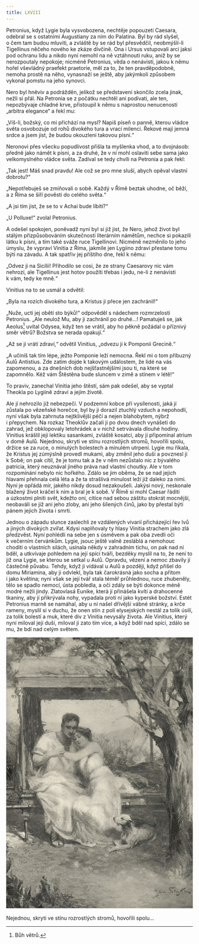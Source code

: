 ```yaml
---
title: LXVIII
---
```


Petronius, když Lygie byla vysvobozena, nechtěje popouzeti Caesara, odebral se s ostatními Augustiany za ním do Palatina. Byl by rád slyšel, o čem tam budou mluviti, a zvláště by se rád byl přesvědčil, neobmýšlí-li Tigellinus něčeho nového ke zkáze dívčině. Ona i Ursus vstupovali arci jaksi pod ochranu lidu a nikdo nyní nemohl na ně vztáhnouti ruku, aniž by se nerozpoutaly nepokoje; nicméně Petronius, věda o nenávisti, jakou k němu hořel vševládný praefekt praetorie, měl za to, že ten pravděpodobně, nemoha prostě na něho, vynasnaží se ještě, aby jakýmkoli způsobem vykonal pomstu na jeho synovci.

Nero byl hněviv a podrážděn, jelikož se představení skončilo zcela jinak, nežli si přál. Na Petronia se z počátku nechtěl ani podívati, ale ten, nepozbývaje chladné krve, přistoupil k němu s naprostou nenuceností „arbitra elegance“ a řekl mu:

„Víš-li, božský, co mi přichází na mysl? Napiš píseň o panně, kterou vládce světa osvobozuje od rohů divokého tura a vrací milenci. Řekové mají jemná srdce a jsem jist, že budou okouzleni takovou písní.“

Neronovi přes všecku popudlivost přišla ta myšlenka vhod, a to dvojnásob: předně jako námět k písni, a za druhé, že v ní mohl oslaviti sebe sama jako velkomyslného vládce světa. Zadíval se tedy chvíli na Petronia a pak řekl:

„Tak jest! Máš snad pravdu! Ale což se pro mne sluší, abych opěval vlastní dobrotu?“

„Nepotřebuješ se zmiňovali o sobě. Každý v Římě beztak uhodne, oč běží, a z Říma se šíří pověsti do celého světa.“

„A jsi tím jist, že se to v Achai bude líbiti?“

„U Polluxe!“ zvolal Petronius.

A odešel spokojen, poněvadž nyní byl si již jist, že Nero, jehož život byl stálým přizpůsobováním skutečnosti literárním námětům, nechce si pokazili látku k písni, a tím také sváže ruce Tigellinovi. Nicméně nezměnilo to jeho úmyslu, že vypraví Vinitia z Říma, jakmile jen Lygiino zdraví přestane tomu býti na závadu. A tak spatřiv jej příštího dne, řekl k němu:

„Odvez ji na Sicílii! Přihodilo se cosi, že ze strany Caesarovy nic vám nehrozí, ale Tigellinus jest hotov použíti třebas i jedu, ne-li z nenávisti k vám, tedy ke mně.“

Vinitius na to se usmál a odvětil:

„Byla na rozích divokého tura, a Kristus ji přece jen zachránil!“

„Nuže, ucti jej obětí sto býků!“ odpověděl s nádechem rozmrzelosti Petronius. „Ale neulož Mu, aby ji zachránil po druhé…! Pamatuješ se, jak Aeolus[^513] uvítal Odysea, když ten se vrátil, aby ho pěkně požádal o příznivý směr větrů? Božstva se nerada opakují.“

„Až se jí vrátí zdraví,“ odvětil Vinitius, „odvezu ji k Pomponii Grecině.“

„A učiníš tak tím lépe, ježto Pomponie leží nemocna. Řekl mi o tom příbuzný Aulů Antistius. Zde zatím dojde k takovým událostem, že lidé na vás zapomenou, a za dnešních dob nejšťastnějšími jsou ti, na které se zapomnělo. Kéž vám Štěstěna bude sluncem v zimě a stínem v létě!“

To praviv, zanechal Vinitia jeho štěstí, sám pak odešel, aby se vyptal Theokla po Lygiině zdraví a jejím životě.

Ale jí nehrozilo již nebezpečí. V podzemní kobce při vysílenosti, jaká jí zůstala po vězeňské horečce, byl by ji dorazil ztuchlý vzduch a nepohodlí, nyní však byla zahrnuta nejtklivější péčí a nejen blahobytem, nýbrž i přepychem. Na rozkaz Theoklův začali ji po dvou dnech vynášeti do zahrad, jež obklopovaly letohrádek a v nichž setrvávala dlouhé hodiny. Vinitius krášlil její lektiku sasankami, zvláště kosatci, aby jí připomínal atrium v domě Aulů. Nejednou, skryti ve stínu rozrostlých stromů, hovořili spolu, držíce se za ruce, o minulých bolestech a minulém utrpení. Lygie mu říkala, že Kristus jej zúmýslně provedl mukami, aby změnil jeho duši a povznesl ji k Sobě; on pak cítil, že je tomu tak a že v něm nezůstalo nic z bývalého patricia, který neuznával jiného práva nad vlastní choutky. Ale v tom rozpomínání nebylo nic hořkého. Zdálo se jim oběma, že se nad jejich hlavami přehnala celá léta a že ta strašlivá minulost leží již daleko za nimi. Nyní je opřádá mír, jakého nikdy dosud nezakoušeli. Jakýsi nový, neskonale blažený život kráčel k nim a bral je k sobě. V Římě si mohl Caesar řáditi a úzkostmi plniti svět, kdežto oni, cítíce nad sebou záštitu stokrát mocnější, neobaváli se již ani jeho zloby, ani jeho šílených činů, jako by přestal býti pánem jejich života i smrti.

Jednou o západu slunce zaslechli ze vzdálených vivarií přicházející řev lvů a jiných divokých zvířat. Kdysi naplňovaly ty hlasy Vinitia strachem jako zlá předzvěst. Nyní pohlédli na sebe jen s úsměvem a pak oba zvedli oči k večerním červánkům. Lygie, jsouc ještě valně zesláblá a nemohouc choditi o vlastních silách, usínala někdy v zahradním tichu, on pak nad ní bděl, a utkvívaje pohledem na její spící tváři, bezděky myslil na to, že není to již ona Lygie, se kterou se setkal u Aulů. Opravdu, vězení a nemoc zbavily jí částečně půvabu. Tehdy, když ji vídával u Aulů a později, když přišel do domu Miriamina, aby ji odvlekl, byla tak čarokrásná jako socha a přitom i jako květina; nyní však se její tvář stala téměř průhlednou, ruce zhubeněly, tělo se spadlo nemocí, ústa pobledla, a oči zdály se býti dokonce méně modré nežli jindy. Zlatovlasá Eunike, která jí přinášela kvítí a drahocenné tkaniny, aby jí přikrývala nohy, vypadala proti ní jako kyperské božství. Estét Petronius marně se namáhal, aby u ní našel dřívější vábné stránky, a krče rameny, myslil si v duchu, že onen stín z polí elysejských nestál za tolik úsilí, za tolik bolestí a muk, které div z Vinitia nevysály života. Ale Vinitius, který nyní miloval její duši, miloval ji zato tím více, a když bděl nad spící, zdálo se mu, že bdí nad celým světem.

  

![quo_vadis_%20(18).jpg](./resources/quo_vadis_-(18)_fmt.jpeg)

Nejednou, skryti ve stínu rozrostlých stromů, hovořili spolu…

[^513]: Bůh větrů.
